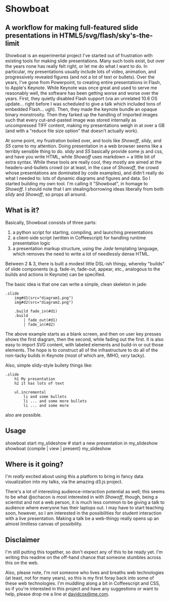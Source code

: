 # Showboat
## A workflow for making full-featured slide presentations in HTML5/svg/flash/sky's-the-limit

Showboat is an experimental project I've started out of frustration with existing tools for making slide presentations.  Many such tools exist, but over the years none has really felt right, or let me do what I want to do.  In particular, my presentations usually include lots of video, animation, and progressively revealed figures (and not a lot of text or bullets).  Over the years, I've gone from Powerpoint, to creating entire presentations in Flash, to Apple's Keynote.  While Keynote was once great and used to serve me reasonably well, the software has been getting worse and worse over the years.  First, they quietly disabled Flash support (via an unrelated 10.6 OS update... right before I was scheduled to give a talk which included tons of embedded Flash... ugh).  Then, they made the keynote bundle an opaque binary monstrosity.  Then they farked up the handling of imported images such that every cut-and-pasted image was stored internally as uncompressed TIFF content, making my presentations weigh in at over a GB (and with a "reduce file size option" that doesn't actually work).

At some point, my frustration boiled over, and tools like *Showoff*, *slidy*, and *S5* came to my attention.  Doing presentation in a web browser seems like a terribly sensible thing to do.  *slidy* and *S5* basically provide some js and css, and have you write HTML, while *Showoff* uses markdown + a little bit of extra syntax.  While these tools are really cool, they mostly are aimed at the headers-and-bullets crowd (or at least, in the case of *Showoff*, the crowd whose presentations are dominated by code examples), and didn't really do what I needed to: lots of dynamic diagrams and figures and data.  So I started building my own tool.  I'm calling it "Showboat", in homage to *Showoff*.  I should note that I am stealing/borrowing ideas liberally from both *slidy* and *Showoff*, so props all around.

## What is it?

Basically, Showboat consists of three parts:

1. a python script for starting, compiling, and launching presentations
2. a client-side script (written in Coffeescript) for handling runtime presentation logic
3. a presentation markup structure, using the *Jade* templating language, which removes the need to write a lot of needlessly dense HTML.

Between 2 & 3, there is built a modest little DSL-ish thingy, whereby "builds" of slide components (e.g. fade-in, fade-out, appear, etc., analogous to the builds and actions in Keynote) can be specified.

The basic idea is that one can write a simple, clean skeleton in jade:

    .slide
        img#d1(src="diagram1.png")
        img#d2(src="diagram2.png")

        .build fade_in(#d1)
        .build
            | fade_out(#d1)
            | fade_in(#d2)

The above example starts as a blank screen, and then on user key presses shows the first diagram, then the second, while fading out the first.  It is also easy to import SVG content, with labeled elements and build-in or out those elements.  The hope is to construct all of the infrastructure to do all of the non-tacky builds in Keynote (most of which are, IMHO, *very* tacky).

Also, simple slidy-style bullety things like:
    
    .slide
        h1 My presentation
        h2 it has lots of text
        
        ul.incremental
            li and some bullets
            li ... and some more bullets
            li ... and some more

also are possible.

## Usage

  showboat start my_slideshow  # start a new presentation in my_slideshow
  showboat {compile | view | present} my_slideshow

## Where is it going?

I'm *really* excited about using this a platform to bring in fancy data visualization into my talks, via the amazing d3.js project.  

There's a lot of interesting audience-interaction potential as well; this seems to be what @schacon is most interested in with *Showoff*, though, being a scientist and not a web person, it is much less common to be giving a talk to audience where everyone has their laptops out.  I may have to start teaching soon, however, so I am interested in the possibilities for student interaction with a live presentation.  Making a talk be a web-thingy really opens up an almost limitless canvas of possibility.

## Disclaimer

I'm still putting this together, so don't expect any of this to be ready yet.  I'm writing this readme on the off-hand chance that someone stumbles across this on the web.

Also, please note, I'm not someone who lives and breaths web technologies (at least, not for many years), so this is my first foray back into some of these web technologies.  I'm muddling along a bit in Coffeescript and CSS, so if you're interested in this project and have any suggestions or want to help, please drop me a line at davidcox@me.com.


